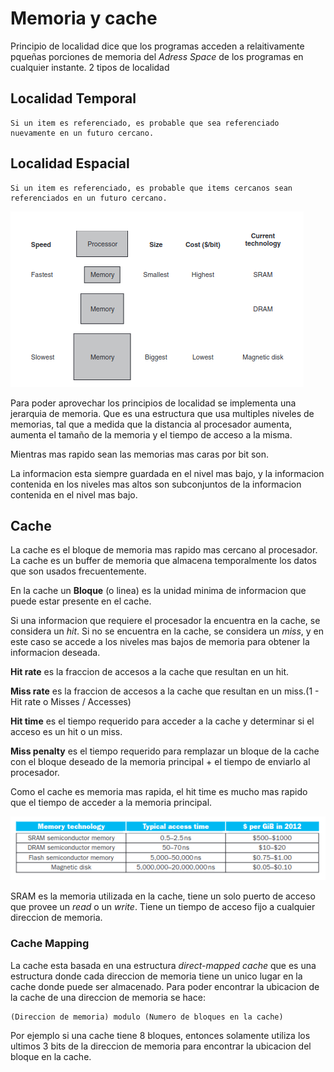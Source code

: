 # Memoria y cache

Principio de localidad dice que los programas acceden a relaitivamente pqueñas porciones de memoria del _Adress Space_ de los programas en cualquier instante. 2 tipos de localidad

## Localidad Temporal

    Si un item es referenciado, es probable que sea referenciado nuevamente en un futuro cercano.

## Localidad Espacial

    Si un item es referenciado, es probable que items cercanos sean referenciados en un futuro cercano.

![Alt text](image.png)

Para poder aprovechar los principios de localidad se implementa una jerarquia de memoria. Que es una estructura que usa multiples niveles de memorias, tal que a medida que la distancia al procesador aumenta, aumenta el tamaño de la memoria y el tiempo de acceso a la misma. 

Mientras mas rapido sean las memorias mas caras por bit son.

La informacion esta siempre guardada en el nivel mas bajo, y la informacion contenida en los niveles mas altos son subconjuntos de la informacion contenida en el nivel mas bajo.

## Cache

La cache es el bloque de memoria mas rapido mas cercano al procesador. La cache es un buffer de memoria que almacena temporalmente los datos que son usados frecuentemente. 

En la cache un **Bloque** (o linea) es la unidad minima de informacion que puede estar presente en el cache. 

Si una informacion que requiere el procesador la encuentra en la cache, se considera un _hit_. Si no se encuentra en la cache, se considera un _miss_, y en este caso se accede a los niveles mas bajos de memoria para obtener la informacion deseada. 

**Hit rate** es la fraccion de accesos a la cache que resultan en un hit.

**Miss rate** es la fraccion de accesos a la cache que resultan en un miss.(1 - Hit rate o Misses / Accesses)


**Hit time** es el tiempo requerido para acceder a la cache y determinar si el acceso es un hit o un miss.

**Miss penalty** es el tiempo requerido para remplazar un bloque de la cache con el bloque deseado de la memoria principal + el tiempo de enviarlo al procesador.

Como el cache es memoria mas rapida, el hit time es mucho mas rapido que el tiempo de acceder a la memoria principal.

![Alt text](image-1.png)

SRAM es la memoria utilizada en la cache, tiene un solo puerto de acceso que provee un _read_ o un _write_. Tiene un tiempo de acceso fijo a cualquier direccion de memoria.

### Cache Mapping

La cache esta basada en una estructura _direct-mapped cache_ que es una estructura donde cada direccion de memoria tiene un unico lugar en la cache donde puede ser almacenado. Para poder encontrar la ubicacion de la cache de una direccion de memoria se hace:

    (Direccion de memoria) modulo (Numero de bloques en la cache)

Por ejemplo si una cache tiene 8 bloques, entonces solamente utiliza los ultimos 3 bits de la direccion de memoria para encontrar la ubicacion del bloque en la cache.

